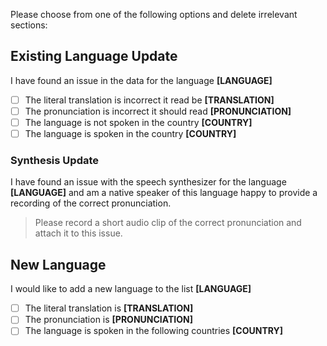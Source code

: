 Please choose from one of the following options and delete irrelevant sections:

## Existing Language Update

I have found an issue in the data for the language **[LANGUAGE]**

- [ ] The literal translation is incorrect it read be **[TRANSLATION]**
- [ ] The pronunciation is incorrect it should read **[PRONUNCIATION]**
- [ ] The language is not spoken in the country **[COUNTRY]**
- [ ] The language is spoken in the country **[COUNTRY]**

### Synthesis Update

I have found an issue with the speech synthesizer for the language **[LANGUAGE]** and am a native speaker of this language happy to provide a recording of the correct pronunciation.

> Please record a short audio clip of the correct pronunciation and attach it to this issue.

## New Language

I would like to add a new language to the list **[LANGUAGE]**

- [ ] The literal translation is **[TRANSLATION]**
- [ ] The pronunciation is **[PRONUNCIATION]**
- [ ] The language is spoken in the following countries **[COUNTRY]**
